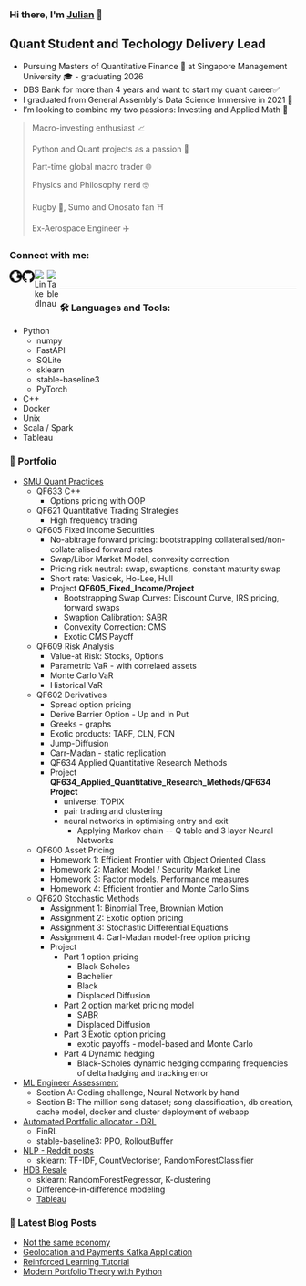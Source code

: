 ﻿
### Hi there, I'm [Julian][LinkedIn] 👋 


## Quant Student and Techology Delivery Lead

- Pursuing Masters of Quantitative Finance 🔣 at Singapore Management University 🎓 - graduating 2026 
- DBS Bank for more than 4 years and want to start my quant career✅
- I graduated from General Assembly's Data Science Immersive in 2021 🌱
- I’m looking to combine my two passions: Investing and Applied Math 👯  
> 
> Macro-investing enthusiast 📈
>
> Python and Quant projects as a passion 🐍
>
> Part-time global macro trader 🌐
> 
> Physics and Philosophy nerd 🤓
> 
> Rugby 🏉, Sumo and Onosato fan ⛩️
> 
> Ex-Aerospace Engineer ✈️


### Connect with me:

[<img align="left" alt="medium articles" width="22px" src="https://raw.githubusercontent.com/iconic/open-iconic/master/svg/globe.svg" />][blog]
[<img align="left" alt="github" width="22px" src="https://raw.githubusercontent.com/github/explore/78df643247d429f6cc873026c0622819ad797942/topics/github/github.png" />][github]
[<img align="left" alt="LinkedIn" width="22px" src="https://cdn.jsdelivr.net/npm/simple-icons@v3/icons/linkedin.svg" />][linkedin]
[<img align="left" alt="Tableau" width="22px" src="https://cdn.jsdelivr.net/npm/simple-icons@3.13.0/icons/tableau.svg" />][tableau]

<br/>

---
### 🛠️ Languages and Tools:

- Python
   	- numpy
   	- FastAPI
   	- SQLite
	- sklearn
	- stable-baseline3
	- PyTorch
- C++
- Docker
- Unix
- Scala / Spark
- Tableau

### 📁 Portfolio

- [SMU Quant Practices](https://github.com/changjulian17/mqf_practice)
	- QF633 C++
		- Options pricing with OOP
	- QF621 Quantitative Trading Strategies
		- High frequency trading
  	- QF605 Fixed Income Securities
		- No-abitrage forward pricing: bootstrapping collateralised/non-collateralised forward rates
		- Swap/Libor Market Model, convexity correction
		- Pricing risk neutral: swap, swaptions, constant maturity swap
		- Short rate: Vasicek, Ho-Lee, Hull
		- Project **QF605_Fixed_Income/Project**
		  - Bootstrapping Swap Curves: Discount Curve, IRS pricing, forward swaps
		  - Swaption Calibration: SABR
		  - Convexity Correction: CMS
		  - Exotic CMS Payoff
	- QF609 Risk Analysis
		- Value-at Risk: Stocks, Options
		- Parametric VaR - with correlaed assets
		- Monte Carlo VaR
		- Historical VaR
	- QF602 Derivatives
		- Spread option pricing
		- Derive Barrier Option - Up and In Put
		- Greeks - graphs
		- Exotic products: TARF, CLN, FCN
		- Jump-Diffusion
		- Carr-Madan - static replication
    	- QF634 Applied Quantitative Research Methods
		- Project **QF634_Applied_Quantitative_Research_Methods/QF634 Project**
			- universe: TOPIX
			- pair trading and clustering
			- neural networks in optimising entry and exit
			  - Applying Markov chain -- Q table and 3 layer Neural Networks
	- QF600 Asset Pricing
		- Homework 1: Efficient Frontier with Object Oriented Class
		- Homework 2: Market Model / Security Market Line
		- Homework 3: Factor models. Performance measures
		- Homework 4: Efficient frontier and Monte Carlo Sims
	- QF620 Stochastic Methods
		- Assignment 1: Binomial Tree, Brownian Motion
		- Assignment 2: Exotic option pricing
		- Assignment 3: Stochastic Differential Equations
		- Assignment 4: Carl-Madan model-free option pricing
		- Project
			- Part 1 option pricing
			  - Black Scholes
			  - Bachelier
			  - Black
			  - Displaced Diffusion
			- Part 2 option market pricing model
			  - SABR
			  - Displaced Diffusion
			- Part 3 Exotic option pricing
			  - exotic payoffs - model-based and Monte Carlo
			- Part 4 Dynamic hedging
			  - Black-Scholes dynamic hedging comparing frequencies of delta hadging and tracking error
- [ML Engineer Assessment](https://github.com/changjulian17/MLEassessment)
	- Section A: Coding challenge, Neural Network by hand
	- Section B: The million song dataset; song classification, db creation, cache model, docker and cluster deployment  of webapp
- [Automated Portfolio allocator - DRL](https://github.com/changjulian17/DataSciencePortfolio/tree/main/Investment_Portfolio)
	- FinRL
	- stable-baseline3: PPO, RolloutBuffer
- [NLP - Reddit posts](https://github.com/changjulian17/DataSciencePortfolio/tree/main/NLP_Classification) 
	- sklearn: TF-IDF, CountVectoriser, RandomForestClassifier
- [HDB Resale](https://github.com/changjulian17/resale_HDB)
	- sklearn: RandomForestRegressor, K-clustering
	- Difference-in-difference modeling
	- [Tableau](https://public.tableau.com/app/profile/julian.chang/viz/FirstDashboard_16315416189430/HDB_Res_Map)


### 📕 Latest Blog Posts

<!-- BLOG-POST-LIST:START -->
- [Not the same economy](https://medium.com/@changjulian17/not-the-same-economy-9394f374229e)
- [Geolocation and Payments Kafka Application](https://medium.com/@changjulian17/geolocation-and-payments-kafka-application-96add0a5171)
- [Reinforced Learning Tutorial](https://medium.com/@changjulian17/reinforced-learning-tutorial-fecd51b44c)
- [Modern Portfolio Theory with Python](https://medium.com/@changjulian17/modern-portfolio-theory-with-python-f33c9f517cd4)


[blog]: https://medium.com/@changjulian17
[github]: https://github.com/changjulian17
[linkedin]: https://www.linkedin.com/in/julian-chang/
[tableau]: https://public.tableau.com/app/profile/julian.chang

